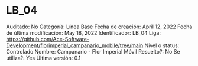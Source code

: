 # LB_04

Auditado: No
Categoría: Línea Base
Fecha de creación: April 12, 2022
Fecha de última modificación: May 18, 2022
Identificador: LB_04
Liga: https://github.com/Ace-Software-Development/florimperial_campanario_mobile/tree/main
Nivel o status: Controlado
Nombre: Campanario - Flor Imperial Móvil
Resuelto?: No
Se utiliza?: Yes
Última versión: 0.1
